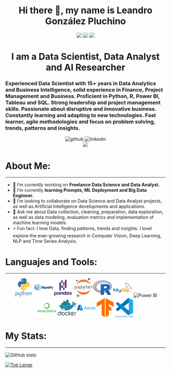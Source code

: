 <div id="header" align="center">
  <h1 align="center">Hi there 👋, my name is Leandro González Pluchino</h1>
  <img src="https://img.shields.io/badge/Profile%20views-2358-green" heigt="40">
  <img src="https://img.shields.io/badge/Leangonplu-UP-green" heigt="40">
  <img src="https://img.shields.io/badge/popularity-89%25-green" heigt="40">
</div>


<div id="header" align="center">
  <h1 align="center">I am a Data Scientist, Data Analyst and AI Researcher</h1>
  <h3 id="body" align="left">Experienced Data Scientist with 15+ years in Data Analytics and Business Intelligence, solid experience in Finance, Project Management and Business. Proficient in Python, R, Power BI, Tableau and SQL. Strong leadership and project management skills. Passionate about disruptive and innovative business. Constantly learning and adapting to new technologies. Fast learner, agile methodologies and focus on problem solving, trends, patterns and insights.
  </h3>
</div>

<div id="header" align="center">
<img src='https://cdn.jsdelivr.net/npm/simple-icons@3.0.1/icons/github.svg' alt='github' height='40'>        <img src='https://cdn.jsdelivr.net/npm/simple-icons@3.0.1/icons/linkedin.svg' alt='linkedin' height='40'>

</div>

  
<div id="header" align="center">
  <img src="https://media.giphy.com/media/RgWIsbDWOAr1HGqC8t/giphy.gif" width="700" />
</div>


# About Me:
---

- 🔭 I’m currently working on **Freelance Data Science and Data Analyst.** 
- 🌱 I’m currently **learning Prompts, ML Deployment and Big Data Engineer.**
- 👯 I’m looking to collaborate on Data Science and Data Analyst projects, as well as Artificial Intelligence developments and applications. 
- 💬 Ask me about Data collection, cleaning, preparation, data exploration, as well as data modeling, evaluation metrics and implementation of machine learning models. 
- ⚡ Fun fact: I love Data, finding patterns, trends and insights. I loveI explore the ever-growing research in Computer Vision, Deep Learning, NLP and Time Series Analysis. 

# Languajes and Tools:
---
<div id="header" align="center">
  <img src='https://github.com/devicons/devicon/blob/master/icons/python/python-original-wordmark.svg' alt='Python' widht='60' height='60'>  <img src='https://github.com/devicons/devicon/blob/master/icons/numpy/numpy-original-wordmark.svg' alt='Numpy' widht='60' height='60'><img src='https://github.com/devicons/devicon/blob/master/icons/pandas/pandas-original-wordmark.svg' alt='Pandas' widht='60' height='60'>  <img src='https://github.com/devicons/devicon/blob/master/icons/jupyter/jupyter-original-wordmark.svg' alt='Jupyter' widht='60' height='60'><img src='https://github.com/devicons/devicon/blob/master/icons/r/r-original.svg' title= "R" alt='R' widht='60' height='60'>  <img src='https://github.com/devicons/devicon/blob/master/icons/mysql/mysql-original-wordmark.svg' alt='MySQL' widht='60' height='60'>  <img src='https://github.com/microsoft/PowerBI-Icons/blob/main/SVG/Power-BI.svg' alt='Power BI' widht='60' height='60'><img src='https://github.com/devicons/devicon/blob/master/icons/anaconda/anaconda-original-wordmark.svg' alt='Power BI' widht='60' height='60'>  <img src='https://github.com/devicons/devicon/blob/master/icons/docker/docker-original-wordmark.svg' alt='Docker' widht='60' height='60'><img src='https://github.com/devicons/devicon/blob/master/icons/azure/azure-original-wordmark.svg' alt='Azure' widht='60' height='60'><img src='https://github.com/devicons/devicon/blob/master/icons/tensorflow/tensorflow-original.svg' alt='TensorFlow' widht='60' height='60'><img src='https://github.com/devicons/devicon/blob/master/icons/vscode/vscode-original-wordmark.svg' alt='VScode' widht='60' height='60'>
</div>

# My Stats:
---

![GitHub stats](https://github-readme-stats.vercel.app/api?username=Leangonplu&show_icons=true&theme=radical)

[![Top Langs](https://github-readme-stats.vercel.app/api/top-langs/?username=Leangonplu&theme=tokyonight)](https://hithub.com/anuraghazra/github-readme-stats)

